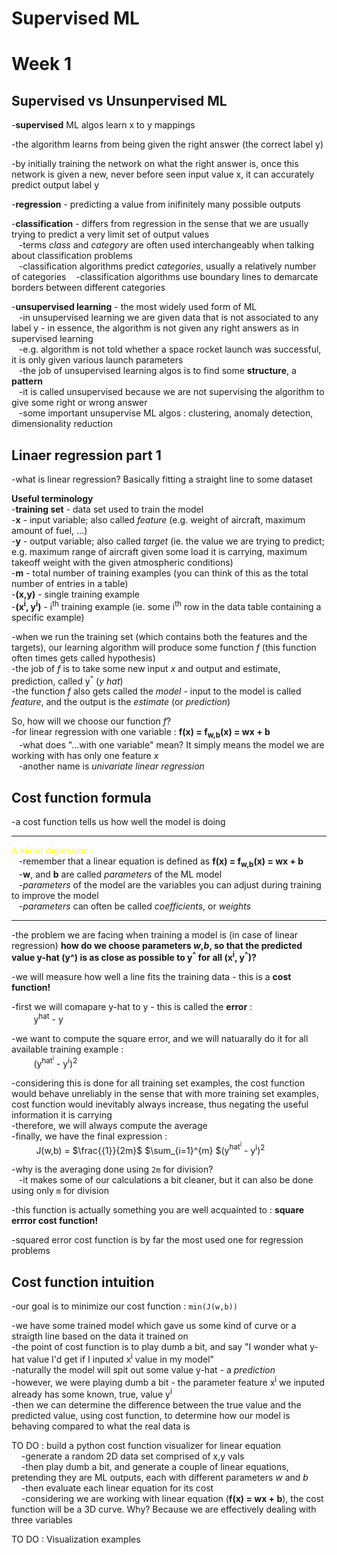 # Supervised ML  

# Week 1  
## Supervised vs Unsunpervised ML
-**supervised** ML algos learn x to y mappings  
  
-the algorithm learns from being given the right answer (the correct label y)  
  
-by initially training the network on what the right answer is, once this network is given a new, never before seen input value x, it can accurately predict output label y  
  
-**regression** - predicting a value from inifinitely many possible outputs  
  
-**classification** - differs from regression in the sense that we are usually trying to predict a very limit set of output values  
&nbsp;&nbsp;&nbsp;-terms *class* and *category* are often used interchangeably when talking about classification problems  
&nbsp;&nbsp;&nbsp;-classification algorithms predict *categories*, usually a relatively number of categories
&nbsp;&nbsp;&nbsp;-classification algorithms use boundary lines to demarcate borders between different categories  
  
-**unsupervised learning** - the most widely used form of ML  
&nbsp;&nbsp;&nbsp;-in unsupervised learning we are given data that is not associated to any label y - in essence, the algorithm is not given any right answers as in supervised learning  
&nbsp;&nbsp;&nbsp;-e.g. algorithm is not told whether a space rocket launch was successful, it is only given various launch parameters  
&nbsp;&nbsp;&nbsp;-the job of unsupervised learning algos is to find some **structure**, a **pattern**  
&nbsp;&nbsp;&nbsp;-it is called unsupervised because we are not supervising the algorithm to give some right or wrong answer  
&nbsp;&nbsp;&nbsp;-some important unsupervise ML algos : clustering, anomaly detection, dimensionality reduction  
  
## Linaer regression part 1  
-what is linear regression? Basically fitting a straight line to some dataset  
  
**Useful terminology**  
-**training set** - data set used to train the model  
-**x** - input variable; also called *feature* (e.g. weight of aircraft, maximum amount of fuel, ...)  
-**y** - output variable; also called *target* (ie. the value we are trying to predict; e.g. maximum range of aircraft given some load it is carrying, maximum takeoff weight with the given atmospheric conditions)  
-**m** - total number of training examples (you can think of this as the total number of entries in a table)  
-**(x,y)** - single training example  
-**(x<sup>i</sup>, y<sup>i</sup>)** - i<sup>th</sup> training example (ie. some i<sup>th</sup> row in the data table containing a specific example)  
  
-when we run the training set (which contains both the features and the targets), our learning algorithm will produce some function *f* (this function often times gets called hypothesis)  
-the job of *f* is to take some new input *x* and output and estimate, prediction, called y<sup>^</sup> (*y hat*)  
-the function *f* also gets called the *model* - input to the model is called *feature*, and the output is the *estimate* (or *prediction*)  
  
So, how will we choose our function *f*?  
-for linear regression with one variable : **f(x) = f<sub>w,b</sub>(x) = wx + b**  
&nbsp;&nbsp;&nbsp;-what does "...with one variable" mean? It simply means the model we are working with has only one feature *x*  
&nbsp;&nbsp;&nbsp;-another name is *univariate linear regression*  

## Cost function formula  
-a cost function tells us how well the model is doing  

- - -  
<span style="color:yellow">A minor digression : </span>  
&nbsp;&nbsp;&nbsp;-remember that a linear equation is defined as **f(x) = f<sub>w,b</sub>(x) = wx + b**  
&nbsp;&nbsp;&nbsp;-**w**, and **b** are called *parameters* of the ML model  
&nbsp;&nbsp;&nbsp;-*parameters* of the model are the variables you can adjust during training to improve the model  
&nbsp;&nbsp;&nbsp;-*parameters* can often be called *coefficients*, or *weights*  
- - -  
  
-the problem we are facing when training a model is (in case of linear regression) **how do we choose parameters *w*,*b*, so that the predicted value y-hat (y^) is as close as possible to y<sup>^</sup> for all (x<sup>i</sup>, y<sup>^</sup>)?**  
  
-we will measure how well a line fits the training data - this is a **cost function!**  
  
-first we will comapare y-hat to y - this is called the **error** :  
&nbsp;&nbsp;&nbsp;&nbsp;&nbsp;&nbsp;&nbsp;&nbsp;&nbsp;y<sup>hat</sup> - y  
  
-we want to compute the square error, and we will natuarally do it for all available training example :  
&nbsp;&nbsp;&nbsp;&nbsp;&nbsp;&nbsp;&nbsp;&nbsp;&nbsp;(y<sup>hat<sup>i</sup></sup> - y<sup>i</sup>)<sup>2</sup>  
  
-considering this is done for all training set examples, the cost function would behave unreliably in the sense that with more training set examples, cost function would inevitably always increase, thus negating the useful information it is carrying  
-therefore, we will always compute the average  
-finally, we have the final expression :  
&nbsp;&nbsp;&nbsp;&nbsp;&nbsp;&nbsp;&nbsp;&nbsp;&nbsp; J(w,b) = $\frac{{1}}{2m}$ $\sum_{i=1}^{m} $(y<sup>hat<sup>i</sup></sup> - y<sup>i</sup>)<sup>2</sup>  
  
-why is the averaging done using `2m` for division?  
&nbsp;&nbsp;&nbsp;-it makes some of our calculations a bit cleaner, but it can also be done using only `m` for division  
  
-this function is actually something you are well acquainted to : **square errror cost function!**  
  
-squared error cost function is by far the most used one for regression problems  
  
## Cost function intuition  
-our goal is to minimize our cost function : `min(J(w,b))`  
  
-we have some trained model which gave us some kind of curve or a straigth line based on the data it trained on  
-the point of cost function is to play dumb a bit, and say "I wonder what y-hat value I'd get if I inputed x<sup>i</sup> value in my model"  
-naturally the model will spit out some value y-hat - a *prediction*  
-however, we were playing dumb a bit - the parameter feature x<sup>i</sup> we inputed already has some known, true, value y<sup>i</sup>  
-then we can determine the difference between the true value and the predicted value, using cost function, to determine how our model is behaving compared to what the real data is  
  
TO DO : build a python cost function visualizer for linear equation  
&nbsp;&nbsp;&nbsp;&nbsp;-generate a random 2D data set comprised of x,y vals  
&nbsp;&nbsp;&nbsp;&nbsp;-then play dumb a bit, and generate a couple of linear equations, pretending they are ML outputs, each with different parameters *w* and *b*  
&nbsp;&nbsp;&nbsp;&nbsp;-then evaluate each linear equation for its cost  
&nbsp;&nbsp;&nbsp;&nbsp;-considering we are working with linear equation (**f(x) = wx + b**), the cost function will be a 3D curve. Why? Because we are effectively dealing with three variables  

TO DO : Visualization examples